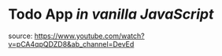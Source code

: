 # Todo App <em> in vanilla JavaScript</em>

source: https://www.youtube.com/watch?v=pCA4qpQDZD8&ab_channel=DevEd
